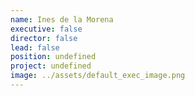 ```yaml
---
name: Ines de la Morena
executive: false
director: false
lead: false
position: undefined
project: undefined
image: ../assets/default_exec_image.png
---
```

